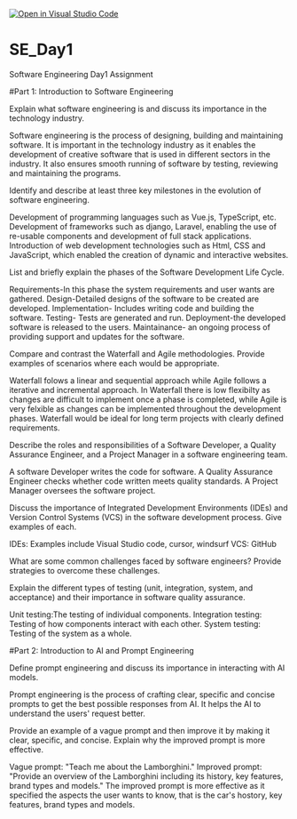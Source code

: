 [![Open in Visual Studio Code](https://classroom.github.com/assets/open-in-vscode-2e0aaae1b6195c2367325f4f02e2d04e9abb55f0b24a779b69b11b9e10269abc.svg)](https://classroom.github.com/online_ide?assignment_repo_id=18387356&assignment_repo_type=AssignmentRepo)
# SE_Day1
Software Engineering Day1 Assignment

#Part 1: Introduction to Software Engineering

Explain what software engineering is and discuss its importance in the technology industry.


Software engineering is the process of designing, building and maintaining software. 
It is important in the technology industry as it enables the development of creative software that is used in different sectors in the industry. It also ensures smooth running of software by testing, reviewing and maintaining the programs.


Identify and describe at least three key milestones in the evolution of software engineering.


Development of programming languages such as Vue.js, TypeScript, etc.
Development of frameworks such as django, Laravel, enabling the use of re-usable components and development of full stack applications.
Introduction of web development technologies such as Html, CSS and JavaScript, which enabled the creation of dynamic and interactive websites.


List and briefly explain the phases of the Software Development Life Cycle.


Requirements-In this phase the system requirements and user wants are gathered.
Design-Detailed designs of the software to be created are developed.
Implementation- Includes writing code and building the software.
Testing- Tests are generated and run.
Deployment-the developed software is released to the users.
Maintainance- an ongoing process of providing support and updates for the software.


Compare and contrast the Waterfall and Agile methodologies. Provide examples of scenarios where each would be appropriate.


Waterfall folows a linear and sequential approach while Agile follows a iterative and incremental approach. In Waterfall there is low flexibilty as changes are difficult to implement once a phase is completed, while Agile is very felxible as changes can be implemented throughout the development phases.
Waterfall would be ideal for long term projects with clearly defined requirements. 


Describe the roles and responsibilities of a Software Developer, a Quality Assurance Engineer, and a Project Manager in a software engineering team.


A software Developer writes the code for software.
A Quality Assurance Engineer checks whether code written meets quality standards.
A Project Manager oversees the software project.

Discuss the importance of Integrated Development Environments (IDEs) and Version Control Systems (VCS) in the software development process. Give examples of each.


IDEs: Examples include Visual Studio code, cursor, windsurf
VCS: GitHub


What are some common challenges faced by software engineers? Provide strategies to overcome these challenges.


Explain the different types of testing (unit, integration, system, and acceptance) and their importance in software quality assurance.


Unit testing:The testing of individual components.
Integration testing: Testing of how components interact with each other.
System testing: Testing of the system as a whole.

#Part 2: Introduction to AI and Prompt Engineering


Define prompt engineering and discuss its importance in interacting with AI models.


Prompt engineering is the process of crafting clear, specific and concise prompts to get the best possible responses from AI.
It helps the AI to understand the users' request better.


Provide an example of a vague prompt and then improve it by making it clear, specific, and concise. Explain why the improved prompt is more effective.


Vague prompt: "Teach me about the Lamborghini."
Improved prompt: "Provide an overview of the Lamborghini including its history, key features, brand types and models."
 The improved prompt is more effective as it specified the aspects the user wants to know, that is the car's hostory, key features, brand types and models.
